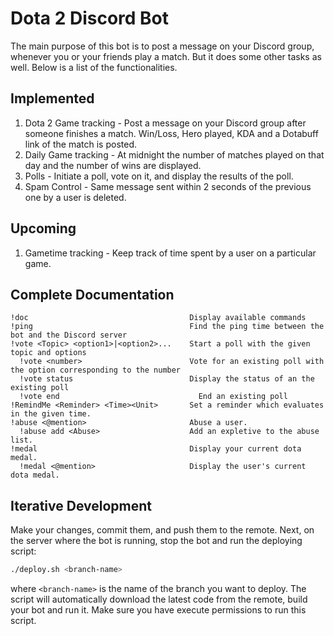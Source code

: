 # Dota 2 Discord Bot

The main purpose of this bot is to post a message on your Discord group, whenever you or your friends play a match. But it does some other tasks as well. Below is a list of the functionalities.

## Implemented

1. Dota 2 Game tracking - Post a message on your Discord group after someone finishes a match. Win/Loss, Hero played, KDA and a Dotabuff link of the match is posted.
2. Daily Game tracking - At midnight the number of matches played on that day and the number of wins are displayed.
3. Polls - Initiate a poll, vote on it, and display the results of the poll.
4. Spam Control - Same message sent within 2 seconds of the previous one by a user is deleted.

## Upcoming

1. Gametime tracking - Keep track of time spent by a user on a particular game.

## Complete Documentation

    !doc                                    Display available commands
    !ping                                   Find the ping time between the bot and the Discord server
    !vote <Topic> <option1>|<option2>...    Start a poll with the given topic and options
      !vote <number>                        Vote for an existing poll with the option corresponding to the number
      !vote status                          Display the status of an the existing poll
      !vote end                               End an existing poll
    !RemindMe <Reminder> <Time><Unit>       Set a reminder which evaluates in the given time.
    !abuse <@mention>                       Abuse a user.
      !abuse add <Abuse>                    Add an expletive to the abuse list.
    !medal                                  Display your current dota medal.
      !medal <@mention>                     Display the user's current dota medal.

## Iterative Development

Make your changes, commit them, and push them to the remote. Next, on the server where the bot is running, stop the bot and run the deploying script:

```bash
./deploy.sh <branch-name>
```

where `<branch-name>` is the name of the branch you want to deploy. The script will automatically download the latest code from the remote, build your bot and run it. Make sure you have execute permissions to run this script.
